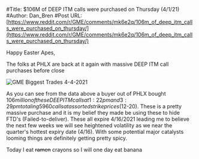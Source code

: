 #Title: $106M of DEEP ITM calls were purchased on Thursday (4/1/21)
#Author: Dan_Bren
#Post URL: [https://www.reddit.com/r/GME/comments/mk6e2q/106m_of_deep_itm_calls_were_purchased_on_thursday/](https://www.reddit.com/r/GME/comments/mk6e2q/106m_of_deep_itm_calls_were_purchased_on_thursday/)


Happy Easter Apes,

The folks at PHLX are back at it again with massive DEEP ITM call purchases before close

![GME Biggest Trades 4-4-2021](https://preview.redd.it/kqts0fdcf8r61.jpg?width=1222&format=pjpg&auto=webp&s=f4fc1040a414ebc4e5663647038da913ad1d33c8)

As you can see from the data above a buyer out of PHLX bought $106 million of these DEEP ITM calls at 1:22pm and 3:29pm totaling 5960 calls at assorted strike prices ($12-20). These is a pretty massive purchase and it is my belief they made be using these to hide FTD's (Failed-to-deliver). These all expire 4/16/2021 leading me to believe the next few weeks we will see heightened volatility as we near the quarter's hottest expiry date (4/16). With some potential major catalysts looming things are definitely getting pretty spicy.

Today I eat ~~ramen~~ crayons so I will one day eat banana